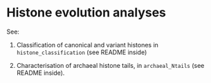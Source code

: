 # Histone evolution analyses

See:

1. Classification of canonical and variant histones in `histone_classification` (see README inside)

2. Characterisation of archaeal histone tails, in `archaeal_Ntails` (see README inside).
